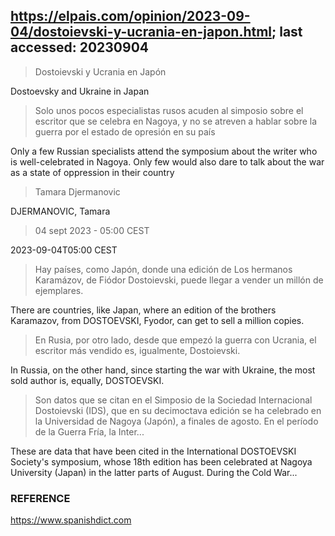 ## https://elpais.com/opinion/2023-09-04/dostoievski-y-ucrania-en-japon.html; last accessed: 20230904

> Dostoievski y Ucrania en Japón 

Dostoevsky and Ukraine in Japan

> Solo unos pocos especialistas rusos acuden al simposio sobre el escritor que se celebra en Nagoya, y no se atreven a hablar sobre la guerra por el estado de opresión en su país

Only a few Russian specialists attend the symposium about the writer who is well-celebrated in Nagoya. Only few would also dare to talk about the war as a state of oppression in their country

> Tamara Djermanovic

DJERMANOVIC, Tamara

> 04 sept 2023 - 05:00 CEST

2023-09-04T05:00 CEST

> Hay países, como Japón, donde una edición de Los hermanos Karamázov, de Fiódor Dostoievski, puede llegar a vender un millón de ejemplares. 

There are countries, like Japan, where an edition of the brothers Karamazov, from DOSTOEVSKI, Fyodor, can get to sell a million copies.

> En Rusia, por otro lado, desde que empezó la guerra con Ucrania, el escritor más vendido es, igualmente, Dostoievski. 

In Russia, on the other hand, since starting the war with Ukraine, the most sold author is, equally, DOSTOEVSKI.

> Son datos que se citan en el Simposio de la Sociedad Internacional Dostoievski (IDS), que en su decimoctava edición se ha celebrado en la Universidad de Nagoya (Japón), a finales de agosto. En el período de la Guerra Fría, la Inter...

These are data that have been cited in the International DOSTOEVSKI Society's symposium, whose 18th edition has been celebrated at Nagoya University (Japan) in the latter parts of August. During the Cold War...

### REFERENCE

https://www.spanishdict.com
